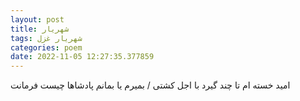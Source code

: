 ```yaml
---
layout: post
title: شهریار
tags: شهریار غزل
categories: poem
date: 2022-11-05 12:27:35.377859
---
```


امید خسته ام تا چند گیرد با اجل کشتی / بمیرم یا بمانم پادشاها چیست فرمانت